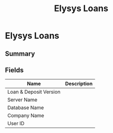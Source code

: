 ﻿---
title: Elysys Loans
description: Elysys Loans
author: 
ms.service : 
---

# Elysys Loans

## Summary



## Fields
<!-- You need to leave a space betwenn | your text and | -->

| Name | Description |
| ---- | ---- |
| Loan & Deposit Version |   |
| Server Name |   |
| Database Name |   |
| Company Name |   |
| User ID |   |